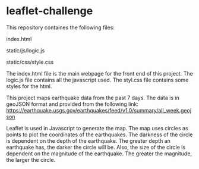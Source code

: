 # leaflet-challenge
This repository containes the following files:

index.html 

static/js/logic.js

static/css/style.css

The index.html file is the main webpage for the front end of this project. The logic.js file contains all the javascript used. The styl.css file contains some styles for the html. 

This project maps earthquake data from the past 7 days. 
The data is in geoJSON format and provided from the following link: 
https://earthquake.usgs.gov/earthquakes/feed/v1.0/summary/all_week.geojson

Leaflet is used in Javascript to generate the map. The map uses circles as points to plot the coordinates of the earthquakes. The darkness of the circle is dependent on the depth of the earthquake. The greater depth an earthquake has, the darker the circle will be. Also, the size of the circle is dependent on the magnitude of the earthquake. The greater the magnitude, the larger the circle. 

